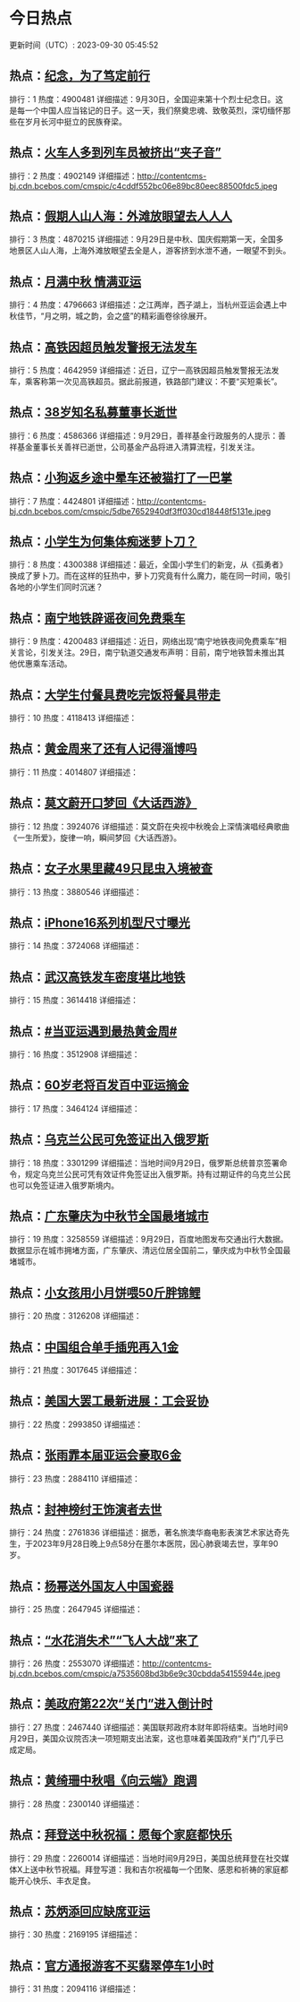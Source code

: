 # 今日热点

更新时间（UTC）: 2023-09-30 05:45:52

## 热点：[纪念，为了笃定前行](https://cn.bing.com/search?q=纪念，为了笃定前行)
排行：1
热度：4900481
详细描述：9月30日，全国迎来第十个烈士纪念日。这是每一个中国人应当铭记的日子。这一天，我们祭奠忠魂、致敬英烈，深切缅怀那些在岁月长河中挺立的民族脊梁。

## 热点：[火车人多到列车员被挤出“夹子音”](https://cn.bing.com/search?q=火车人多到列车员被挤出“夹子音”)
排行：2
热度：4902149
详细描述：http://contentcms-bj.cdn.bcebos.com/cmspic/c4cddf552bc06e89bc80eec88500fdc5.jpeg

## 热点：[假期人山人海：外滩放眼望去人人人](https://cn.bing.com/search?q=假期人山人海：外滩放眼望去人人人)
排行：3
热度：4870215
详细描述：9月29日是中秋、国庆假期第一天，全国多地景区人山人海，上海外滩放眼望去全是人，游客挤到水泄不通，一眼望不到头。

## 热点：[月满中秋 情满亚运](https://cn.bing.com/search?q=月满中秋情满亚运)
排行：4
热度：4796663
详细描述：之江两岸，西子湖上，当杭州亚运会遇上中秋佳节，“月之明，城之韵，会之盛”的精彩画卷徐徐展开。

## 热点：[高铁因超员触发警报无法发车](https://cn.bing.com/search?q=高铁因超员触发警报无法发车)
排行：5
热度：4642959
详细描述：近日，辽宁一高铁因超员触发警报无法发车，乘客称第一次见高铁超员。据此前报道，铁路部门建议：不要“买短乘长”。

## 热点：[38岁知名私募董事长逝世](https://cn.bing.com/search?q=38岁知名私募董事长逝世)
排行：6
热度：4586366
详细描述：9月29日，善祥基金行政服务的人提示：善祥基金董事长关善祥已逝世，公司基金产品将进入清算流程，引发关注。

## 热点：[小狗返乡途中晕车还被猫打了一巴掌](https://cn.bing.com/search?q=小狗返乡途中晕车还被猫打了一巴掌)
排行：7
热度：4424801
详细描述：http://contentcms-bj.cdn.bcebos.com/cmspic/5dbe7652940df3ff030cd18448f5131e.jpeg

## 热点：[小学生为何集体痴迷萝卜刀？](https://cn.bing.com/search?q=小学生为何集体痴迷萝卜刀？)
排行：8
热度：4300388
详细描述：最近，全国小学生们的新宠，从《孤勇者》换成了萝卜刀。而在这样的狂热中，萝卜刀究竟有什么魔力，能在同一时间，吸引各地的小学生们同时沉迷？

## 热点：[南宁地铁辟谣夜间免费乘车](https://cn.bing.com/search?q=南宁地铁辟谣夜间免费乘车)
排行：9
热度：4200483
详细描述：近日，网络出现“南宁地铁夜间免费乘车”相关言论，引发关注。29日，南宁轨道交通发布声明：目前，南宁地铁暂未推出其他优惠乘车活动。

## 热点：[大学生付餐具费吃完饭将餐具带走](https://cn.bing.com/search?q=大学生付餐具费吃完饭将餐具带走)
排行：10
热度：4118413
详细描述：

## 热点：[黄金周来了还有人记得淄博吗](https://cn.bing.com/search?q=黄金周来了还有人记得淄博吗)
排行：11
热度：4014807
详细描述：

## 热点：[莫文蔚开口梦回《大话西游》](https://cn.bing.com/search?q=莫文蔚开口梦回《大话西游》)
排行：12
热度：3924076
详细描述：莫文蔚在央视中秋晚会上深情演唱经典歌曲《一生所爱》，旋律一响，瞬间梦回《大话西游》。

## 热点：[女子水果里藏49只昆虫入境被查](https://cn.bing.com/search?q=女子水果里藏49只昆虫入境被查)
排行：13
热度：3880546
详细描述：

## 热点：[iPhone16系列机型尺寸曝光](https://cn.bing.com/search?q=iPhone16系列机型尺寸曝光)
排行：14
热度：3724068
详细描述：

## 热点：[武汉高铁发车密度堪比地铁](https://cn.bing.com/search?q=武汉高铁发车密度堪比地铁)
排行：15
热度：3614418
详细描述：

## 热点：[#当亚运遇到最热黄金周#](https://cn.bing.com/search?q=#当亚运遇到最热黄金周#)
排行：16
热度：3512908
详细描述：

## 热点：[60岁老将百发百中亚运摘金](https://cn.bing.com/search?q=60岁老将百发百中亚运摘金)
排行：17
热度：3464124
详细描述：

## 热点：[乌克兰公民可免签证出入俄罗斯](https://cn.bing.com/search?q=乌克兰公民可免签证出入俄罗斯)
排行：18
热度：3301299
详细描述：当地时间9月29日，俄罗斯总统普京签署命令，规定乌克兰公民可凭有效证件免签证出入俄罗斯。持有过期证件的乌克兰公民也可以免签证进入俄罗斯境内。

## 热点：[广东肇庆为中秋节全国最堵城市](https://cn.bing.com/search?q=广东肇庆为中秋节全国最堵城市)
排行：19
热度：3258559
详细描述：9月29日，百度地图发布交通出行大数据。数据显示在城市拥堵方面，广东肇庆、清远位居全国前二，肇庆成为中秋节全国最堵城市。

## 热点：[小女孩用小月饼喂50斤胖锦鲤](https://cn.bing.com/search?q=小女孩用小月饼喂50斤胖锦鲤)
排行：20
热度：3126208
详细描述：

## 热点：[中国组合单手插兜再入1金](https://cn.bing.com/search?q=中国组合单手插兜再入1金)
排行：21
热度：3017645
详细描述：

## 热点：[美国大罢工最新进展：工会妥协](https://cn.bing.com/search?q=美国大罢工最新进展：工会妥协)
排行：22
热度：2993850
详细描述：

## 热点：[张雨霏本届亚运会豪取6金](https://cn.bing.com/search?q=张雨霏本届亚运会豪取6金)
排行：23
热度：2884110
详细描述：

## 热点：[封神榜纣王饰演者去世](https://cn.bing.com/search?q=封神榜纣王饰演者去世)
排行：24
热度：2761836
详细描述：据悉，著名旅澳华裔电影表演艺术家达奇先生，于2023年9月28日晚上9点58分在墨尔本医院，因心肺衰竭去世，享年90岁。

## 热点：[杨幂送外国友人中国瓷器](https://cn.bing.com/search?q=杨幂送外国友人中国瓷器)
排行：25
热度：2647945
详细描述：

## 热点：[“水花消失术”“飞人大战”来了](https://cn.bing.com/search?q=“水花消失术”“飞人大战”来了)
排行：26
热度：2553070
详细描述：http://contentcms-bj.cdn.bcebos.com/cmspic/a7535608bd3b6e9c30cbdda54155944e.jpeg

## 热点：[美政府第22次“关门”进入倒计时](https://cn.bing.com/search?q=美政府第22次“关门”进入倒计时)
排行：27
热度：2467440
详细描述：美国联邦政府本财年即将结束。当地时间9月29日，美国众议院否决一项短期支出法案，这也意味着美国政府“关门”几乎已成定局。

## 热点：[黄绮珊中秋唱《向云端》跑调](https://cn.bing.com/search?q=黄绮珊中秋唱《向云端》跑调)
排行：28
热度：2300140
详细描述：

## 热点：[拜登送中秋祝福：愿每个家庭都快乐](https://cn.bing.com/search?q=拜登送中秋祝福：愿每个家庭都快乐)
排行：29
热度：2260014
详细描述：当地时间9月29日，美国总统拜登在社交媒体X上送中秋节祝福。拜登写道：我和吉尔祝福每一个团聚、感恩和祈祷的家庭都能开心快乐、丰衣足食。

## 热点：[苏炳添回应缺席亚运](https://cn.bing.com/search?q=苏炳添回应缺席亚运)
排行：30
热度：2169195
详细描述：

## 热点：[官方通报游客不买翡翠停车1小时](https://cn.bing.com/search?q=官方通报游客不买翡翠停车1小时)
排行：31
热度：2094116
详细描述：

